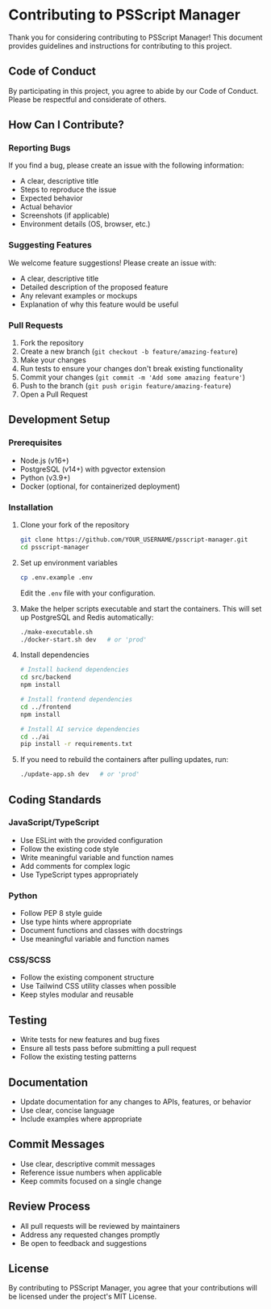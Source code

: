 # Contributing to PSScript Manager

Thank you for considering contributing to PSScript Manager! This document provides guidelines and instructions for contributing to this project.

## Code of Conduct

By participating in this project, you agree to abide by our Code of Conduct. Please be respectful and considerate of others.

## How Can I Contribute?

### Reporting Bugs

If you find a bug, please create an issue with the following information:

- A clear, descriptive title
- Steps to reproduce the issue
- Expected behavior
- Actual behavior
- Screenshots (if applicable)
- Environment details (OS, browser, etc.)

### Suggesting Features

We welcome feature suggestions! Please create an issue with:

- A clear, descriptive title
- Detailed description of the proposed feature
- Any relevant examples or mockups
- Explanation of why this feature would be useful

### Pull Requests

1. Fork the repository
2. Create a new branch (`git checkout -b feature/amazing-feature`)
3. Make your changes
4. Run tests to ensure your changes don't break existing functionality
5. Commit your changes (`git commit -m 'Add some amazing feature'`)
6. Push to the branch (`git push origin feature/amazing-feature`)
7. Open a Pull Request

## Development Setup

### Prerequisites

- Node.js (v16+)
- PostgreSQL (v14+) with pgvector extension
- Python (v3.9+)
- Docker (optional, for containerized deployment)

### Installation

1. Clone your fork of the repository
   ```bash
   git clone https://github.com/YOUR_USERNAME/psscript-manager.git
   cd psscript-manager
   ```

2. Set up environment variables
   ```bash
   cp .env.example .env
   ```
   Edit the `.env` file with your configuration.

3. Make the helper scripts executable and start the containers. This will set
   up PostgreSQL and Redis automatically:
   ```bash
   ./make-executable.sh
   ./docker-start.sh dev   # or 'prod'
   ```

4. Install dependencies
   ```bash
   # Install backend dependencies
   cd src/backend
   npm install

   # Install frontend dependencies
   cd ../frontend
   npm install

   # Install AI service dependencies
   cd ../ai
   pip install -r requirements.txt
   ```

5. If you need to rebuild the containers after pulling updates, run:
   ```bash
   ./update-app.sh dev   # or 'prod'
   ```

## Coding Standards

### JavaScript/TypeScript

- Use ESLint with the provided configuration
- Follow the existing code style
- Write meaningful variable and function names
- Add comments for complex logic
- Use TypeScript types appropriately

### Python

- Follow PEP 8 style guide
- Use type hints where appropriate
- Document functions and classes with docstrings
- Use meaningful variable and function names

### CSS/SCSS

- Follow the existing component structure
- Use Tailwind CSS utility classes when possible
- Keep styles modular and reusable

## Testing

- Write tests for new features and bug fixes
- Ensure all tests pass before submitting a pull request
- Follow the existing testing patterns

## Documentation

- Update documentation for any changes to APIs, features, or behavior
- Use clear, concise language
- Include examples where appropriate

## Commit Messages

- Use clear, descriptive commit messages
- Reference issue numbers when applicable
- Keep commits focused on a single change

## Review Process

- All pull requests will be reviewed by maintainers
- Address any requested changes promptly
- Be open to feedback and suggestions

## License

By contributing to PSScript Manager, you agree that your contributions will be licensed under the project's MIT License.
